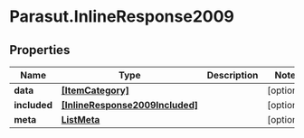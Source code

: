 # Parasut.InlineResponse2009

## Properties
Name | Type | Description | Notes
------------ | ------------- | ------------- | -------------
**data** | [**[ItemCategory]**](ItemCategory.md) |  | [optional] 
**included** | [**[InlineResponse2009Included]**](InlineResponse2009Included.md) |  | [optional] 
**meta** | [**ListMeta**](ListMeta.md) |  | [optional] 


